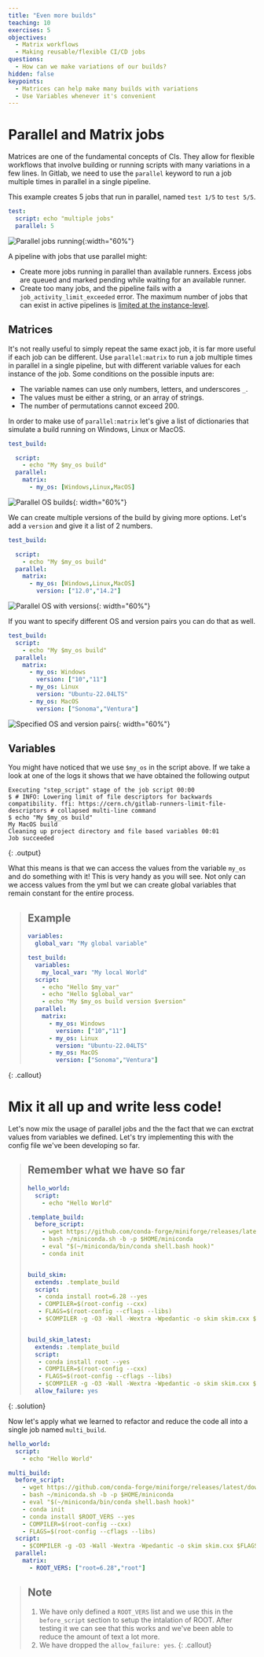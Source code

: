 ```yaml
---
title: "Even more builds"
teaching: 10
exercises: 5
objectives:
  - Matrix workflows
  - Making reusable/flexible CI/CD jobs
questions:
  - How can we make variations of our builds?
hidden: false
keypoints:
  - Matrices can help make many builds with variations
  - Use Variables whenever it's convenient
---
```



# Parallel and  Matrix jobs

Matrices are one of the fundamental concepts of CIs. They allow for flexible workflows that involve building or running scripts with many variations in a few lines. In Gitlab, we need to use the `parallel` keyword to run a job multiple times in parallel in a single pipeline.

This example creates 5 jobs that run in parallel, named `test 1/5` to `test 5/5`.

```yml
test:
  script: echo "multiple jobs"
  parallel: 5
```

![Parallel jobs running]({{site.baseurl}}/fig/parallel-example.png){:width="60%"}

A pipeline with jobs that use parallel might:

- Create more jobs running in parallel than available runners. Excess jobs are queued and marked pending while waiting for an available runner.
- Create too many jobs, and the pipeline fails with a `job_activity_limit_exceeded` error. The maximum number of jobs that can exist in active pipelines is [limited at the instance-level](https://docs.gitlab.com/ee/administration/instance_limits.html#number-of-jobs-in-active-pipelines).


## Matrices

It's not really useful to simply repeat the same exact job, it is far more useful if each job can be different.
Use `parallel:matrix` to run a job multiple times in parallel in a single pipeline, but with different variable values for each instance of the job. Some conditions on the possible inputs are:
- The variable names can use only numbers, letters, and underscores `_`.
- The values must be either a string, or an array of strings.
- The number of permutations cannot exceed 200.

In order to make use of `parallel:matrix` let's give a list of dictionaries that simulate a build running on Windows, Linux or MacOS.
<!-- and installing some package we need with 2 versions. Let's define two variables `$OS` and `$package-version`. -->


```yml
test_build:

  script:
    - echo "My $my_os build"
  parallel:
    matrix:
      - my_os: [Windows,Linux,MacOS]

```

![Parallel OS builds]({{site.baseurl}}/fig/parallel-os.png){: width="60%"}


We can create multiple versions of the build by giving more options. Let's add a `version` and give it a list of 2 numbers.

```yml
test_build:

  script:
    - echo "My $my_os build"
  parallel:
    matrix:
      - my_os: [Windows,Linux,MacOS]
        version: ["12.0","14.2"]
```

![Parallel OS with versions]({{site.baseurl}}/fig/parallel-versions.png){: width="60%"}


If you want to specify different OS and version pairs you can do that as well.
```yml
test_build:
  script:
    - echo "My $my_os build"
  parallel:
    matrix:
      - my_os: Windows
        version: ["10","11"]
      - my_os: Linux
        version: "Ubuntu-22.04LTS"
      - my_os: MacOS
        version: ["Sonoma","Ventura"]
```

![Specified OS and version pairs]({{site.baseurl}}/fig/parallel-specified.png){: width="60%"}


## Variables

You might have noticed that we use `$my_os` in the script above. If we take a look at one of the logs it shows that we have obtained the following output
```
Executing "step_script" stage of the job script 00:00
$ # INFO: Lowering limit of file descriptors for backwards compatibility. ffi: https://cern.ch/gitlab-runners-limit-file-descriptors # collapsed multi-line command
$ echo "My $my_os build"
My MacOS build
Cleaning up project directory and file based variables 00:01
Job succeeded
```
{: .output}


What this means is that we can access the values from the variable `my_os` and do something with it! This is very handy as you will see. Not only can we access values from the yml but we can create global variables that remain constant for the entire process.

> ## Example
> ```yml
> variables:
>   global_var: "My global variable"
>
> test_build:
>   variables:
>     my_local_var: "My local World"
>   script:
>     - echo "Hello $my_var"
>     - echo "Hello $global_var"
>     - echo "My $my_os build version $version"
>   parallel:
>     matrix:
>       - my_os: Windows
>         version: ["10","11"]
>       - my_os: Linux
>         version: "Ubuntu-22.04LTS"
>       - my_os: MacOS
>         version: ["Sonoma","Ventura"]
> ```
{: .callout}


# Mix it all up and write less code!

Let's now mix the usage of parallel jobs and the the fact that we can exctrat values from variables we defined.
Let's try implementing this with the config file we've been developing so far.

> ## Remember what we have so far
> ```yml
> hello_world:
>   script:
>     - echo "Hello World"
>
> .template_build:
>   before_script:
>     - wget https://github.com/conda-forge/miniforge/releases/latest/download/Miniforge3-Linux-x86_64.sh -O ~/miniconda.sh
>     - bash ~/miniconda.sh -b -p $HOME/miniconda
>     - eval "$(~/miniconda/bin/conda shell.bash hook)"
>     - conda init
>
>
> build_skim:
>   extends: .template_build
>   script:
>    - conda install root=6.28 --yes
>    - COMPILER=$(root-config --cxx)
>    - FLAGS=$(root-config --cflags --libs)
>    - $COMPILER -g -O3 -Wall -Wextra -Wpedantic -o skim skim.cxx $FLAGS
>
>
> build_skim_latest:
>   extends: .template_build
>   script:
>    - conda install root --yes
>    - COMPILER=$(root-config --cxx)
>    - FLAGS=$(root-config --cflags --libs)
>    - $COMPILER -g -O3 -Wall -Wextra -Wpedantic -o skim skim.cxx $FLAGS
>   allow_failure: yes
>
> ```
{: .solution}

Now let's apply what we learned to refactor and reduce the code all into a single job named `multi_build`.

```yml
hello_world:
  script:
    - echo "Hello World"

multi_build:
  before_script:
    - wget https://github.com/conda-forge/miniforge/releases/latest/download/Miniforge3-Linux-x86_64.sh -O ~/miniconda.sh
    - bash ~/miniconda.sh -b -p $HOME/miniconda
    - eval "$(~/miniconda/bin/conda shell.bash hook)"
    - conda init
    - conda install $ROOT_VERS --yes
    - COMPILER=$(root-config --cxx)
    - FLAGS=$(root-config --cflags --libs)
  script:
    - $COMPILER -g -O3 -Wall -Wextra -Wpedantic -o skim skim.cxx $FLAGS
  parallel:
    matrix:
      - ROOT_VERS: ["root=6.28","root"]
```


> ## Note
> 1. We have only defined a `ROOT_VERS` list and we use this in the `before_script` section to setup the intalation of ROOT.  After testing it we can see that this works and we've been able to reduce the amount of text a lot more.
> 2. We have dropped the `allow_failure: yes`.
{: .callout}
